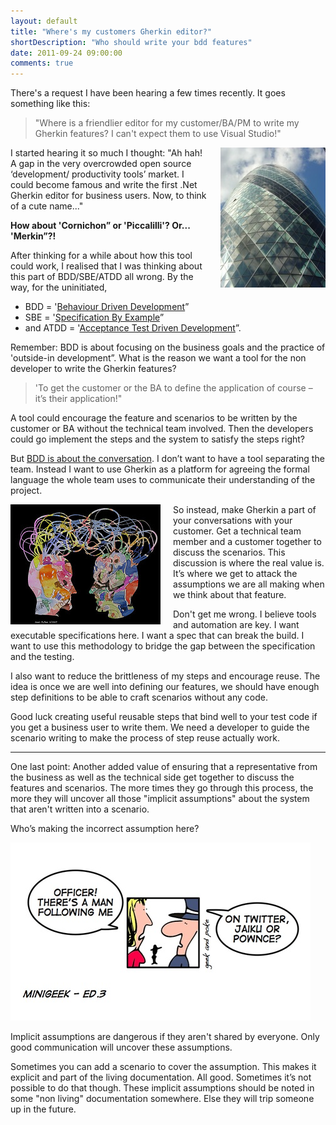 ```yaml
---
layout: default
title: "Where's my customers Gherkin editor?"
shortDescription: "Who should write your bdd features"
date: 2011-09-24 09:00:00
comments: true
---
```

There's a request I have been hearing a few times recently. It goes something like this:

> "Where is a friendlier editor for my customer/BA/PM to write my Gherkin features? I can't expect them to use Visual Studio!"

<img src="/assets/images/gherkin-building.jpg" style="float: right;padding-left: 20px;" alt="Okay this is a different Gherkin"></img>

I started hearing it so much I thought: "Ah hah! A gap in the very overcrowded open source &lsquo;development/ productivity tools&rsquo; market. I could become famous and write the first .Net Gherkin editor for business users. Now, to think of a cute name..."

**How about 'Cornichon&rdquo; or 'Piccalilli'? Or... 'Merkin&rdquo;?!**

After thinking for a while about how this tool could work, I realised that I was thinking about this part of BDD/SBE/ATDD all wrong. By the way, for the uninitiated,

 * BDD = '[Behaviour Driven Development](http://dannorth.net/introducing-bdd/ "Introducing bdd by Dan North")&rdquo;
 * SBE = '[Specification By Example](http://specificationbyexample.com/key_ideas.html "Specification By Example by Gojko Adzic")&rdquo;
 * and ATDD = '[Acceptance Test Driven Development](http://testobsessed.com/blog/2008/12/08/acceptance-test-driven-development-atdd-an-overview/ "Elisabeth Hendrickson")&rdquo;.

Remember: BDD is about focusing on the business goals and the practice of 'outside-in development&rdquo;. What is the reason we want a tool for the non developer to write the Gherkin features?

> 'To get the customer or the BA to define the application of course &ndash; it&rsquo;s their application!"

A tool could encourage the feature and scenarios to be written by the customer or BA without the technical team involved. Then the developers could go implement the steps and the system to satisfy the steps right?

But [BDD is about the conversation](http://dannorth.net/whats-in-a-story/ "Dan North"). I don&rsquo;t want to have a tool separating the team. Instead I want to use Gherkin as a platform for agreeing the formal language the whole team uses to communicate their understanding of the project.

<img src="/assets/images/2headssharing.jpg" style="float: left;padding-right: 20px;" alt="2 Heads sharing 1 thought?"></img>

So instead, make Gherkin a part of your conversations with your customer. Get a technical team member and a customer together to discuss the scenarios. This discussion is where the real value is. It&rsquo;s where we get to attack the assumptions we are all making when we think about that feature.

Don't get me wrong. I believe tools and automation are key. I want executable specifications here. I want a spec that can break the build. I want to use this methodology to bridge the gap between the specification and the testing.

I also want to reduce the brittleness of my steps and encourage reuse. The idea is once we are well into defining our features, we should have enough step definitions to be able to craft scenarios without any code.

Good luck creating useful reusable steps that bind well to your test code if you get a business user to write them. We need a developer to guide the scenario writing to make the process of step reuse actually work.

* * *

One last point: Another added value of ensuring that a representative from the business as well as the technical side get together to discuss the features and scenarios. The more times they go through this process, the more they will uncover all those "implicit assumptions" about the system that aren't written into a scenario.

Who&rsquo;s making the incorrect assumption here?

<img src="/assets/images/geekandpoke-followingme.jpg" alt="Is there an implicit assumption being made here?"></img>

Implicit assumptions are dangerous if they aren't shared by everyone. Only good communication will uncover these assumptions.

Sometimes you can add a scenario to cover the assumption. This makes it explicit and part of the living documentation. All good. Sometimes it&rsquo;s not possible to do that though. These implicit assumptions should be noted in some "non living" documentation somewhere. Else they will trip someone up in the future.
